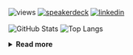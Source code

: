 ![views](https://komarev.com/ghpvc/?username=chck&color=blueviolet)
[![speakerdeck](https://img.shields.io/badge/Speaker_Deck-chck-8a2be2?style=flat-square&logo=speaker-deck)](https://speakerdeck.com/chck)
[![linkedin](https://img.shields.io/badge/LinkedIn-chck-8a2be2?style=flat-square&logo=linkedin)](https://www.linkedin.com/in/chck/)

<p align="left"> 
  <img alt="GitHub Stats" align="center" height="150" src="https://github-readme-stats-nine-umber-51.vercel.app/api?username=chck&count_private=true&show_icons=true&hide_title=true&theme=buefy" />
  <img alt="Top Langs" align="center" height="150" src="https://github-readme-stats-nine-umber-51.vercel.app/api/top-langs/?username=chck&layout=compact&count_private=true&show_icons=true&hide_title=true&theme=buefy" />
</p>

<details>
  <summary><b>Read more</b></summary>
  <br>

  <!--START_SECTION:waka-->
**🐱 My GitHub Data** 

> 📦 113.2 kB Used in GitHub's Storage 
 > 
> 🏆 572 Contributions in the Year 2024
 > 
> 💼 Opted to Hire
 > 
> 📜 133 Public Repositories 
 > 
> 🔑 24 Private Repositories 
 > 
**I'm a Night 🦉** 

```text
🌞 Morning                945 commits         ███░░░░░░░░░░░░░░░░░░░░░░   13.70 % 
🌆 Daytime                2194 commits        ████████░░░░░░░░░░░░░░░░░   31.80 % 
🌃 Evening                2005 commits        ███████░░░░░░░░░░░░░░░░░░   29.06 % 
🌙 Night                  1755 commits        ██████░░░░░░░░░░░░░░░░░░░   25.44 % 
```
📅 **I'm Most Productive on Thursday** 

```text
Monday                   1349 commits        █████░░░░░░░░░░░░░░░░░░░░   19.55 % 
Tuesday                  1084 commits        ████░░░░░░░░░░░░░░░░░░░░░   15.71 % 
Wednesday                1140 commits        ████░░░░░░░░░░░░░░░░░░░░░   16.52 % 
Thursday                 1635 commits        ██████░░░░░░░░░░░░░░░░░░░   23.70 % 
Friday                   692 commits         ███░░░░░░░░░░░░░░░░░░░░░░   10.03 % 
Saturday                 416 commits         ██░░░░░░░░░░░░░░░░░░░░░░░   06.03 % 
Sunday                   583 commits         ██░░░░░░░░░░░░░░░░░░░░░░░   08.45 % 
```


📊 **This Week I Spent My Time On** 

```text
💬 Programming Languages: 
JSON                     24 mins             █████░░░░░░░░░░░░░░░░░░░░   20.88 % 
Markdown                 17 mins             ████░░░░░░░░░░░░░░░░░░░░░   14.84 % 
TypeScript               15 mins             ███░░░░░░░░░░░░░░░░░░░░░░   13.30 % 
TOML                     14 mins             ███░░░░░░░░░░░░░░░░░░░░░░   12.37 % 
Git                      14 mins             ███░░░░░░░░░░░░░░░░░░░░░░   11.86 % 

🔥 Editors: 
Neovim                   1 hr 58 mins        █████████████████████████   100.00 % 
```

**I Mostly Code in Python** 

```text
Python                   45 repos            ████████░░░░░░░░░░░░░░░░░   33.83 % 
Jupyter Notebook         19 repos            ████░░░░░░░░░░░░░░░░░░░░░   14.29 % 
Rust                     7 repos             █░░░░░░░░░░░░░░░░░░░░░░░░   05.26 % 
TypeScript               6 repos             █░░░░░░░░░░░░░░░░░░░░░░░░   04.51 % 
Astro                    1 repo              ░░░░░░░░░░░░░░░░░░░░░░░░░   00.75 % 
```



**Timeline**

![Lines of Code chart](https://raw.githubusercontent.com/chck/chck/main/assets/bar_graph.png)


 Last Updated on 2024-12-12 02:02 UTC
<!--END_SECTION:waka-->
</details>

